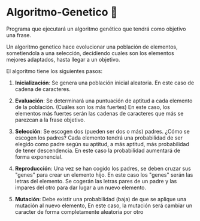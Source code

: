 ﻿# Algoritmo-Genetico :bug:

 Programa que ejecutará un algoritmo genético que tendrá como objetivo una frase.
  
 Un algoritmo genetico hace evolucionar una población de elementos, sometiendola a 
 una selección, decidiendo cuales son los elementos mejores adaptados, hasta llegar a un objetivo.

 El algoritmo tiene los siguientes pasos:

 1. **Inicialización**: Se genera una población inicial aleatoria. En este caso de cadena de caracteres.

 2. **Evaluación**: Se determinará una puntuación de aptitud a cada elemento de la población. (Cuáles son los más fuertes)
    En este caso, los elementos más fuertes serán las cadenas de caracteres que más se parezcan a la frase objetivo.

 3. **Selección**: Se escogen dos (pueden ser dos o más) padres.
    ¿Cómo se escogen los padres?
    Cada elemento tendrá una probabilidad de ser elegido como padre según su aptitud, a más aptitud, más probabilidad de
    tener descendencia. En este caso la probabilidad aumentará de forma exponencial.

 4. **Reproducción**: Una vez se han cogido los padres, se deben cruzar sus "genes" para crear un elemento hijo.
    En este caso los "genes" serán las letras del elemento.
    Se cogerán las letras pares de un padre y las impares del otro para dar lugar a un nuevo elemento.
  
 5. **Mutación**: Debe existir una probabilidad (baja) de que se aplique una mutación al nuevo elemento,
    En este caso, la mutación será cambiar un caracter de forma completamente aleatoria por otro
